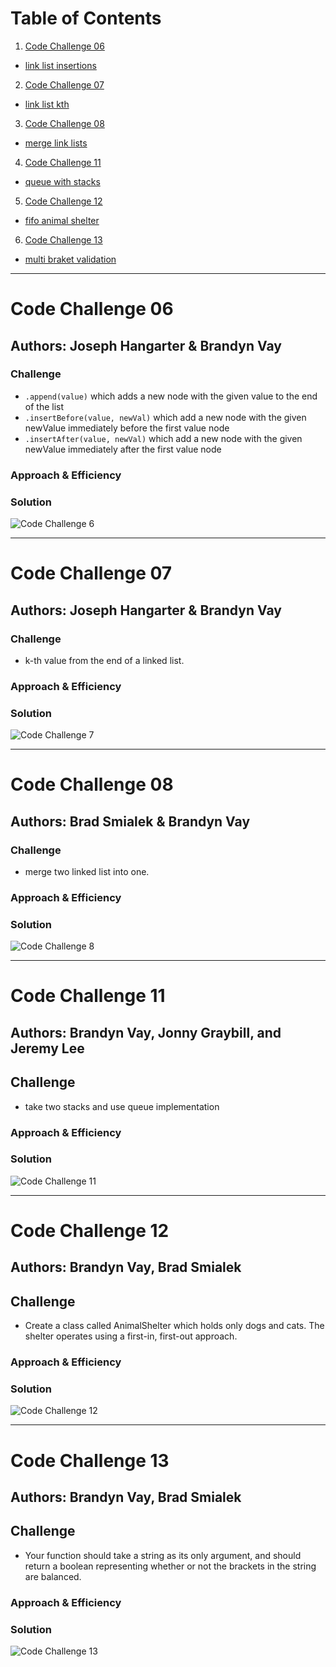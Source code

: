 # Table of Contents

1. [Code Challenge 06](#Code-Challenge-06)
  * [link list insertions](https://github.com/KlNGU/data-structures-and-algorithms/tree/master/code%20challenges/Data-Structures/linked-list)
2. [Code Challenge 07](#Code-Challenge-07)
  * [link list kth](https://github.com/KlNGU/data-structures-and-algorithms/tree/master/code%20challenges/Data-Structures/linked-list)
3. [Code Challenge 08](#Code-Challenge-08)
  * [merge link lists](https://github.com/KlNGU/data-structures-and-algorithms/blob/master/code%20challenges/Data-Structures/ll-merge/ll-merge.js)
4. [Code Challenge 11](#Code-Challenge-11)
  * [queue with stacks](https://github.com/KlNGU/data-structures-and-algorithms/blob/master/code%20challenges/queueWithStacks/queue-with-stacks.js)
5. [Code Challenge 12](#Code-Challenge-12)
  * [fifo animal shelter](https://github.com/KlNGU/data-structures-and-algorithms/blob/master/code%20challenges/fifoAnimalShelter/fifo-animal-shelter.js)
6. [Code Challenge 13](#Code-Challenge-13)
  * [multi braket validation](https://github.com/KlNGU/data-structures-and-algorithms/blob/master/code%20challenges/fifoAnimalShelter/fifo-animal-shelter.js)


---

# Code Challenge 06

## Authors: Joseph Hangarter & Brandyn Vay

### Challenge
* `.append(value)` which adds a new node with the given value to the end of the list
* `.insertBefore(value, newVal)` which add a new node with the given newValue immediately before the first value node
* `.insertAfter(value, newVal)` which add a new node with the given newValue immediately after the first value node

### Approach & Efficiency

### Solution
![Code Challenge 6](./assets/whiteboard-img/Code-Challenge-06.JPG)

---

# Code Challenge 07

## Authors: Joseph Hangarter & Brandyn Vay

### Challenge
* k-th value from the end of a linked list.

### Approach & Efficiency

### Solution
![Code Challenge 7](./assets/whiteboard-img/Code-Challenge-07.jpeg)

---

# Code Challenge 08

## Authors: Brad Smialek & Brandyn Vay

### Challenge
* merge two linked list into one.

### Approach & Efficiency

### Solution
![Code Challenge 8](./assets/whiteboard-img/Code-Challenge-08.JPG)

---

# Code Challenge 11

## Authors: Brandyn Vay, Jonny Graybill, and Jeremy Lee

## Challenge
  * take two stacks and use queue implementation
  
### Approach & Efficiency

### Solution
![Code Challenge 11](./assets/whiteboard-img/code-challenge-11.jpeg)

---

# Code Challenge 12

## Authors: Brandyn Vay, Brad Smialek

## Challenge
  * Create a class called AnimalShelter which holds only dogs and cats. The shelter operates using a first-in, first-out approach.
  
### Approach & Efficiency

### Solution
![Code Challenge 12](./assets/whiteboard-img/code-challenge-12.jpeg)

---

# Code Challenge 13

## Authors: Brandyn Vay, Brad Smialek

## Challenge
  * Your function should take a string as its only argument, and should return a boolean representing whether or not the brackets in the string are balanced.
  
### Approach & Efficiency

### Solution
![Code Challenge 13](./assets/whiteboard-img/code-challenge-13.jpeg)
